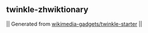 ## twinkle-zhwiktionary



|| Generated from [wikimedia-gadgets/twinkle-starter](https://github.com/wikimedia-gadgets/twinkle-starter) ||